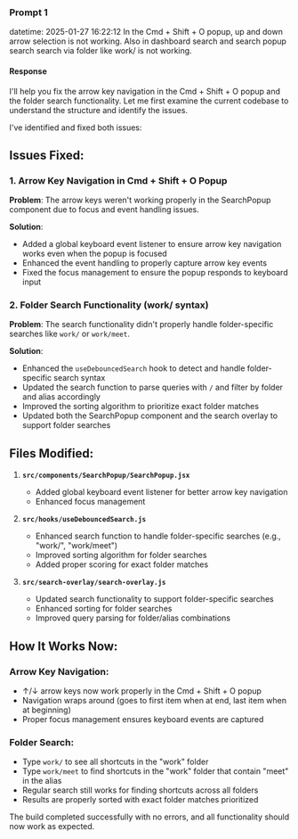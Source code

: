 ### Prompt 1
datetime: 2025-01-27 16:22:12
In the Cmd + Shift + O popup, up and down arrow selection is not working. Also in dashboard search and search popup search search via folder like work/ is not working.

#### Response
I'll help you fix the arrow key navigation in the Cmd + Shift + O popup and the folder search functionality. Let me first examine the current codebase to understand the structure and identify the issues.

I've identified and fixed both issues:

## Issues Fixed:

### 1. Arrow Key Navigation in Cmd + Shift + O Popup
**Problem**: The arrow keys weren't working properly in the SearchPopup component due to focus and event handling issues.

**Solution**: 
- Added a global keyboard event listener to ensure arrow key navigation works even when the popup is focused
- Enhanced the event handling to properly capture arrow key events
- Fixed the focus management to ensure the popup responds to keyboard input

### 2. Folder Search Functionality (work/ syntax)
**Problem**: The search functionality didn't properly handle folder-specific searches like `work/` or `work/meet`.

**Solution**:
- Enhanced the `useDebouncedSearch` hook to detect and handle folder-specific search syntax
- Updated the search function to parse queries with `/` and filter by folder and alias accordingly
- Improved the sorting algorithm to prioritize exact folder matches
- Updated both the SearchPopup component and the search overlay to support folder searches

## Files Modified:

1. **`src/components/SearchPopup/SearchPopup.jsx`**
   - Added global keyboard event listener for better arrow key navigation
   - Enhanced focus management

2. **`src/hooks/useDebouncedSearch.js`**
   - Enhanced search function to handle folder-specific searches (e.g., "work/", "work/meet")
   - Improved sorting algorithm for folder searches
   - Added proper scoring for exact folder matches

3. **`src/search-overlay/search-overlay.js`**
   - Updated search functionality to support folder-specific searches
   - Enhanced sorting for folder searches
   - Improved query parsing for folder/alias combinations

## How It Works Now:

### Arrow Key Navigation:
- ↑/↓ arrow keys now work properly in the Cmd + Shift + O popup
- Navigation wraps around (goes to first item when at end, last item when at beginning)
- Proper focus management ensures keyboard events are captured

### Folder Search:
- Type `work/` to see all shortcuts in the "work" folder
- Type `work/meet` to find shortcuts in the "work" folder that contain "meet" in the alias
- Regular search still works for finding shortcuts across all folders
- Results are properly sorted with exact folder matches prioritized

The build completed successfully with no errors, and all functionality should now work as expected.
